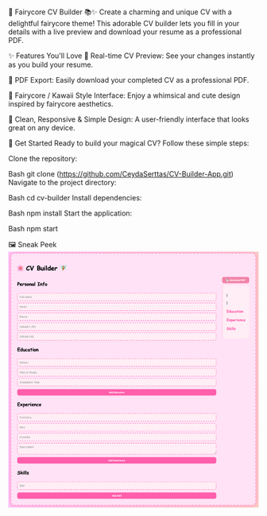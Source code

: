 🌸 Fairycore CV Builder 📚✨
Create a charming and unique CV with a delightful fairycore theme! This adorable CV builder lets you fill in your details with a live preview and download your resume as a professional PDF.

✨ Features You'll Love
📄 Real-time CV Preview: See your changes instantly as you build your resume.

💾 PDF Export: Easily download your completed CV as a professional PDF.

🌸 Fairycore / Kawaii Style Interface: Enjoy a whimsical and cute design inspired by fairycore aesthetics.

📱 Clean, Responsive & Simple Design: A user-friendly interface that looks great on any device.

🚀 Get Started
Ready to build your magical CV? Follow these simple steps:

Clone the repository:

Bash
git clone (https://github.com/CeydaSerttas/CV-Builder-App.git)
Navigate to the project directory:

Bash
cd cv-builder
Install dependencies:

Bash
npm install
Start the application:

Bash
npm start

🖼️ Sneak Peek
![Uygulama Ekran Görüntüsü](screenshot/1.png)
